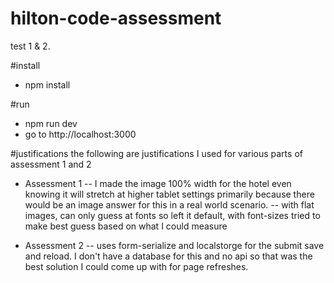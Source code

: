 # hilton-code-assessment

test 1 &amp; 2.

#install

- npm install

#run

- npm run dev
- go to http://localhost:3000

#justifications
the following are justifications I used for various parts of assessment 1 and 2

- Assessment 1
  -- I made the image 100% width for the hotel even knowing it will stretch at higher tablet settings
  primarily because there would be an image answer for this in a real world scenario.
  -- with flat images, can only guess at fonts so left it default, with font-sizes tried to make best guess based
  on what I could measure

- Assessment 2
  -- uses form-serialize and localstorge for the submit save and reload. I don't have a database for this and no api so that was the best solution I could
  come up with for page refreshes.
